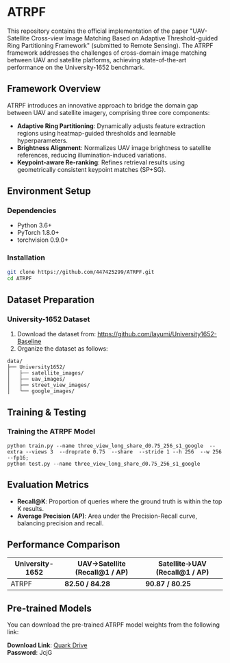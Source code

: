 # ATRPF

This repository contains the official implementation of the paper "UAV-Satellite Cross-view Image Matching Based on Adaptive Threshold-guided Ring Partitioning Framework" (submitted to Remote Sensing). The ATRPF framework addresses the challenges of cross-domain image matching between UAV and satellite platforms, achieving state-of-the-art performance on the University-1652 benchmark.

## Framework Overview

ATRPF introduces an innovative approach to bridge the domain gap between UAV and satellite imagery, comprising three core components:
- **Adaptive Ring Partitioning**: Dynamically adjusts feature extraction regions using heatmap-guided thresholds and learnable hyperparameters.
- **Brightness Alignment**: Normalizes UAV image brightness to satellite references, reducing illumination-induced variations.
- **Keypoint-aware Re-ranking**: Refines retrieval results using geometrically consistent keypoint matches (SP+SG).


## Environment Setup

### Dependencies
- Python 3.6+
- PyTorch 1.8.0+
- torchvision 0.9.0+

### Installation
```bash
git clone https://github.com/447425299/ATRPF.git
cd ATRPF
```

## Dataset Preparation

### University-1652 Dataset
1. Download the dataset from: https://github.com/layumi/University1652-Baseline
2. Organize the dataset as follows:
```
data/
├── University1652/
│   ├── satellite_images/
│   ├── uav_images/
│   ├── street_view_images/
│   └── google_images/
```

## Training & Testing

### Training the ATRPF Model
```
python train.py --name three_view_long_share_d0.75_256_s1_google  --extra --views 3  --droprate 0.75  --share  --stride 1 --h 256  --w 256 --fp16; 
python test.py --name three_view_long_share_d0.75_256_s1_google
```


## Evaluation Metrics
- **Recall@K**: Proportion of queries where the ground truth is within the top K results.
- **Average Precision (AP)**: Area under the Precision-Recall curve, balancing precision and recall.

## Performance Comparison

| University-1652 | UAV→Satellite (Recall@1 / AP) | Satellite→UAV (Recall@1 / AP) |
|--------|------------------------------|------------------------------|
| ATRPF  | **82.50 / 84.28**          | **90.87 / 80.25**          |

## Pre-trained Models

You can download the pre-trained ATRPF model weights from the following link:

**Download Link**: [Quark Drive]([https://pan.quark.cn/s/0a44fcab7cb2])  
**Password**: JcjG

